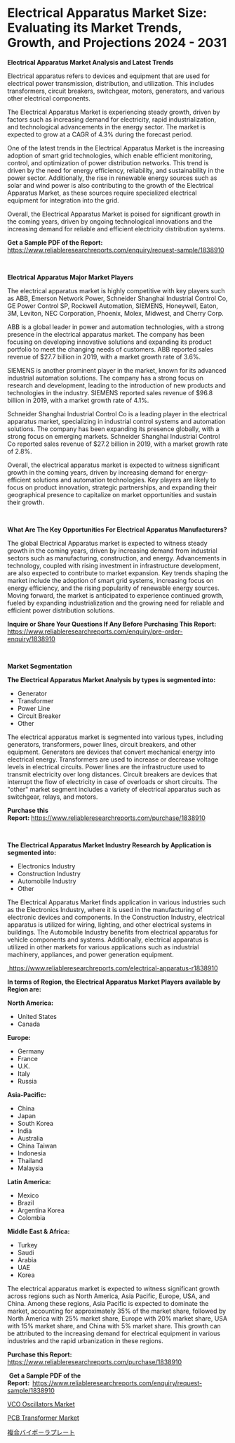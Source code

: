 <p><h1>Electrical Apparatus Market Size: Evaluating its Market Trends, Growth, and Projections 2024 - 2031</h1></p><p><strong>Electrical Apparatus Market Analysis and Latest Trends</strong></p>
<p><p>Electrical apparatus refers to devices and equipment that are used for electrical power transmission, distribution, and utilization. This includes transformers, circuit breakers, switchgear, motors, generators, and various other electrical components.</p><p>The Electrical Apparatus Market is experiencing steady growth, driven by factors such as increasing demand for electricity, rapid industrialization, and technological advancements in the energy sector. The market is expected to grow at a CAGR of 4.3% during the forecast period.</p><p>One of the latest trends in the Electrical Apparatus Market is the increasing adoption of smart grid technologies, which enable efficient monitoring, control, and optimization of power distribution networks. This trend is driven by the need for energy efficiency, reliability, and sustainability in the power sector. Additionally, the rise in renewable energy sources such as solar and wind power is also contributing to the growth of the Electrical Apparatus Market, as these sources require specialized electrical equipment for integration into the grid.</p><p>Overall, the Electrical Apparatus Market is poised for significant growth in the coming years, driven by ongoing technological innovations and the increasing demand for reliable and efficient electricity distribution systems.</p></p>
<p><strong>Get a Sample PDF of the Report:&nbsp;</strong> <a href="https://www.reliableresearchreports.com/enquiry/request-sample/1838910">https://www.reliableresearchreports.com/enquiry/request-sample/1838910</a></p>
<p>&nbsp;</p>
<p><strong>Electrical Apparatus Major Market Players</strong></p>
<p><p>The electrical apparatus market is highly competitive with key players such as ABB, Emerson Network Power, Schneider Shanghai Industrial Control Co, GE Power Control SP, Rockwell Automation, SIEMENS, Honeywell, Eaton, 3M, Leviton, NEC Corporation, Phoenix, Molex, Midwest, and Cherry Corp. </p><p>ABB is a global leader in power and automation technologies, with a strong presence in the electrical apparatus market. The company has been focusing on developing innovative solutions and expanding its product portfolio to meet the changing needs of customers. ABB reported sales revenue of $27.7 billion in 2019, with a market growth rate of 3.6%.</p><p>SIEMENS is another prominent player in the market, known for its advanced industrial automation solutions. The company has a strong focus on research and development, leading to the introduction of new products and technologies in the industry. SIEMENS reported sales revenue of $96.8 billion in 2019, with a market growth rate of 4.1%.</p><p>Schneider Shanghai Industrial Control Co is a leading player in the electrical apparatus market, specializing in industrial control systems and automation solutions. The company has been expanding its presence globally, with a strong focus on emerging markets. Schneider Shanghai Industrial Control Co reported sales revenue of $27.2 billion in 2019, with a market growth rate of 2.8%.</p><p>Overall, the electrical apparatus market is expected to witness significant growth in the coming years, driven by increasing demand for energy-efficient solutions and automation technologies. Key players are likely to focus on product innovation, strategic partnerships, and expanding their geographical presence to capitalize on market opportunities and sustain their growth.</p></p>
<p>&nbsp;</p>
<p><strong>What Are The Key Opportunities For Electrical Apparatus Manufacturers?</strong></p>
<p><p>The global Electrical Apparatus market is expected to witness steady growth in the coming years, driven by increasing demand from industrial sectors such as manufacturing, construction, and energy. Advancements in technology, coupled with rising investment in infrastructure development, are also expected to contribute to market expansion. Key trends shaping the market include the adoption of smart grid systems, increasing focus on energy efficiency, and the rising popularity of renewable energy sources. Moving forward, the market is anticipated to experience continued growth, fueled by expanding industrialization and the growing need for reliable and efficient power distribution solutions.</p></p>
<p><strong>Inquire or Share Your Questions If Any Before Purchasing This Report:</strong> <a href="https://www.reliableresearchreports.com/enquiry/pre-order-enquiry/1838910">https://www.reliableresearchreports.com/enquiry/pre-order-enquiry/1838910</a></p>
<p>&nbsp;</p>
<p><strong>Market Segmentation</strong></p>
<p><strong>The Electrical Apparatus Market Analysis by types is segmented into:</strong></p>
<p><ul><li>Generator</li><li>Transformer</li><li>Power Line</li><li>Circuit Breaker</li><li>Other</li></ul></p>
<p><p>The electrical apparatus market is segmented into various types, including generators, transformers, power lines, circuit breakers, and other equipment. Generators are devices that convert mechanical energy into electrical energy. Transformers are used to increase or decrease voltage levels in electrical circuits. Power lines are the infrastructure used to transmit electricity over long distances. Circuit breakers are devices that interrupt the flow of electricity in case of overloads or short circuits. The "other" market segment includes a variety of electrical apparatus such as switchgear, relays, and motors.</p></p>
<p><strong>Purchase this Report:&nbsp;</strong><a href="https://www.reliableresearchreports.com/purchase/1838910">https://www.reliableresearchreports.com/purchase/1838910</a></p>
<p>&nbsp;</p>
<p><strong>The Electrical Apparatus Market Industry Research by Application is segmented into:</strong></p>
<p><ul><li>Electronics Industry</li><li>Construction Industry</li><li>Automobile Industry</li><li>Other</li></ul></p>
<p><p>The Electrical Apparatus Market finds application in various industries such as the Electronics Industry, where it is used in the manufacturing of electronic devices and components. In the Construction Industry, electrical apparatus is utilized for wiring, lighting, and other electrical systems in buildings. The Automobile Industry benefits from electrical apparatus for vehicle components and systems. Additionally, electrical apparatus is utilized in other markets for various applications such as industrial machinery, appliances, and power generation equipment.</p></p>
<p><a href="https://www.reliableresearchreports.com/electrical-apparatus-r1838910">&nbsp;https://www.reliableresearchreports.com/electrical-apparatus-r1838910</a></p>
<p><strong>In terms of Region, the Electrical Apparatus Market Players available by Region are:</strong></p>
<p>
    <p> <strong> North America: </strong>
        <ul>
            <li>United States</li>
            <li>Canada</li>
        </ul>
        </p> 
    <p> <strong> Europe: </strong>
        <ul>
            <li>Germany</li>
            <li>France</li>
            <li>U.K.</li>
            <li>Italy</li>
            <li>Russia</li>
        </ul>
        </p> 
    <p> <strong> Asia-Pacific: </strong>
        <ul>
            <li>China</li>
            <li>Japan</li>
            <li>South Korea</li>
            <li>India</li>
            <li>Australia</li>
            <li>China Taiwan</li>
            <li>Indonesia</li>
            <li>Thailand</li>
            <li>Malaysia</li>
        </ul>
        </p> 
    <p> <strong> Latin America: </strong>
        <ul>
            <li>Mexico</li>
            <li>Brazil</li>
            <li>Argentina Korea</li>
            <li>Colombia</li>
        </ul>
        </p> 
    <p> <strong> Middle East & Africa: </strong>
        <ul>
            <li>Turkey</li>
            <li>Saudi</li>
            <li>Arabia</li>
            <li>UAE</li>
            <li>Korea</li>
        </ul>
    </p>
    </p>
<p><p>The electrical apparatus market is expected to witness significant growth across regions such as North America, Asia Pacific, Europe, USA, and China. Among these regions, Asia Pacific is expected to dominate the market, accounting for approximately 35% of the market share, followed by North America with 25% market share, Europe with 20% market share, USA with 15% market share, and China with 5% market share. This growth can be attributed to the increasing demand for electrical equipment in various industries and the rapid urbanization in these regions.</p></p>
<p><strong>Purchase this Report: </strong><a href="https://www.reliableresearchreports.com/purchase/1838910">https://www.reliableresearchreports.com/purchase/1838910</a></p>
<p>&nbsp;<strong>Get a Sample PDF of the Report:&nbsp;&nbsp;</strong><a href="https://www.reliableresearchreports.com/enquiry/request-sample/1838910">https://www.reliableresearchreports.com/enquiry/request-sample/1838910</a></p>
<p><strong></strong></p>
<p><p><a href="https://github.com/Hazelklievgspy6vdcsmu106w/Market-Research-Report-List-3/blob/main/vco-oscillators-market.md">VCO Oscillators Market</a></p><p><a href="https://github.com/lubmix/Market-Research-Report-List-3/blob/main/pcb-transformer-market.md">PCB Transformer Market</a></p><p><a href="https://github.com/DanykaKilback/Market-Research-Report-List-1/blob/main/5601405149382.md">複合バイポーラプレート</a></p></p>